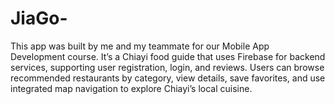# JiaGo-
This app was built by me and my teammate for our Mobile App Development course. It’s a Chiayi food guide that uses Firebase for backend services, supporting user registration, login, and reviews. Users can browse recommended restaurants by category, view details, save favorites, and use integrated map navigation to explore Chiayi’s local cuisine.

